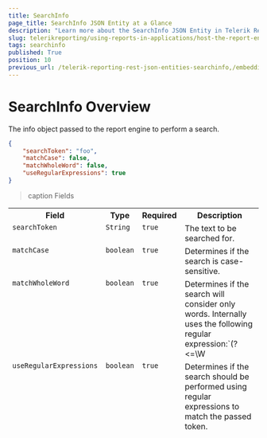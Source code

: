 ```yaml
---
title: SearchInfo
page_title: SearchInfo JSON Entity at a Glance
description: "Learn more about the SearchInfo JSON Entity in Telerik Reporting REST Service and the type and meaning of each field."
slug: telerikreporting/using-reports-in-applications/host-the-report-engine-remotely/telerik-reporting-rest-services/rest-api-reference/json-entities/searchinfo
tags: searchinfo
published: True
position: 10
previous_url: /telerik-reporting-rest-json-entities-searchinfo,/embedding-reports/host-the-report-engine-remotely/telerik-reporting-rest-services/rest-api-reference/json-entities/searchinfo
---
```


<style>
table {
  display: grid;
  grid-template-columns: min-content min-content min-content 1fr;
}

thead, tbody, tr {
  display: contents;
}
</style>

# SearchInfo Overview

The info object passed to the report engine to perform a search.

````JSON
{
	"searchToken": "foo",
	"matchCase": false,
	"matchWholeWord": false,
	"useRegularExpressions": true
}
````

>caption Fields

| Field | Type | Required | Description |
| ------ | ------ | ------ | ------ |
|`searchToken`|`String`|`true`|The text to be searched for.|
|`matchCase`|`boolean`|`true`|Determines if the search is case-sensitive.|
|`matchWholeWord`|`boolean`|`true`|Determines if the search will consider only words. Internally uses the following regular expression:`(?<=\W|^)(token)(?=\W|$).`|
|`useRegularExpressions`|`boolean`|`true`|Determines if the search should be performed using regular expressions to match the passed token.|
